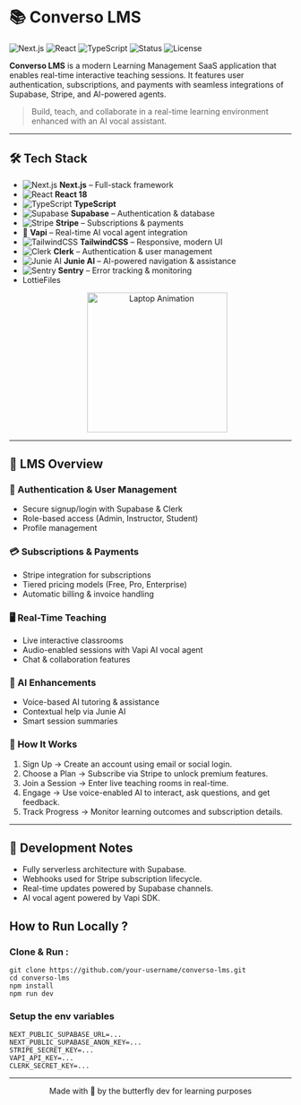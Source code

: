 # 📚 Converso LMS

![Next.js](https://img.shields.io/badge/Next.js-13.4-blue?logo=next.js)
![React](https://img.shields.io/badge/React-18-61DAFB?logo=react)
![TypeScript](https://img.shields.io/badge/TypeScript-4.x-3178C6?logo=typescript)
![Status](https://img.shields.io/badge/Status-In%20Development-yellow)
![License](https://img.shields.io/badge/License-All%20Rights%20Reserved-red)

**Converso LMS** is a modern Learning Management SaaS application that enables real-time interactive teaching sessions. It features user authentication, subscriptions, and payments with seamless integrations of Supabase, Stripe, and AI-powered agents.

> Build, teach, and collaborate in a real-time learning environment enhanced with an AI vocal assistant.

---

## 🛠️ Tech Stack

- ![Next.js](https://img.shields.io/badge/Next.js-14-black?logo=next.js&logoColor=white) **Next.js** – Full-stack framework  
- ![React](https://img.shields.io/badge/React-18-61DAFB?logo=react&logoColor=white) **React 18**  
- ![TypeScript](https://img.shields.io/badge/TypeScript-5.x-3178C6?logo=typescript&logoColor=white) **TypeScript**  
- ![Supabase](https://img.shields.io/badge/Supabase-DB%20%26%20Auth-3ECF8E?logo=supabase&logoColor=white) **Supabase** – Authentication & database  
- ![Stripe](https://img.shields.io/badge/Stripe-Payments-626CD9?logo=stripe&logoColor=white) **Stripe** – Subscriptions & payments  
- 🎤 **Vapi** – Real-time AI vocal agent integration  
- ![TailwindCSS](https://img.shields.io/badge/TailwindCSS-Utility%20First-06B6D4?logo=tailwindcss&logoColor=white) **TailwindCSS** – Responsive, modern UI  
- ![Clerk](https://img.shields.io/badge/Clerk-Auth%20%26%20Users-3B82F6?logo=clerk&logoColor=white) **Clerk** – Authentication & user management  
- ![Junie AI](https://img.shields.io/badge/Junie%20AI-Smart%20Assistant-7C3AED?logo=robot&logoColor=white) **Junie AI** – AI-powered navigation & assistance  
- ![Sentry](https://img.shields.io/badge/Sentry-Monitoring-050505?logo=sentry&logoColor=white) **Sentry** – Error tracking & monitoring
- LottieFiles <p align="center">
  <img src="https://assets9.lottiefiles.com/packages/lf20_qp1q7mct.json.gif" width="250" alt="Laptop Animation"/>
</p>


---

## 🚀 LMS Overview

### 🔑 Authentication & User Management

- Secure signup/login with Supabase & Clerk
- Role-based access (Admin, Instructor, Student)
- Profile management

### 💳 Subscriptions & Payments

- Stripe integration for subscriptions
- Tiered pricing models (Free, Pro, Enterprise)
- Automatic billing & invoice handling

### 🖥️ Real-Time Teaching

- Live interactive classrooms
- Audio-enabled sessions with Vapi AI vocal agent
- Chat & collaboration features

### 🤖 AI Enhancements

- Voice-based AI tutoring & assistance
- Contextual help via Junie AI
- Smart session summaries

### 🧠 How It Works

1. Sign Up → Create an account using email or social login.
2. Choose a Plan → Subscribe via Stripe to unlock premium features.
3. Join a Session → Enter live teaching rooms in real-time.
4. Engage → Use voice-enabled AI to interact, ask questions, and get feedback.
5. Track Progress → Monitor learning outcomes and subscription details.

---

## 🧪 Development Notes

- Fully serverless architecture with Supabase.
- Webhooks used for Stripe subscription lifecycle.
- Real-time updates powered by Supabase channels.
- AI vocal agent powered by Vapi SDK.

## How to Run Locally ?

### Clone & Run :
```
git clone https://github.com/your-username/converso-lms.git
cd converso-lms
npm install
npm run dev
```
### Setup the env variables
```
NEXT_PUBLIC_SUPABASE_URL=...
NEXT_PUBLIC_SUPABASE_ANON_KEY=...
STRIPE_SECRET_KEY=...
VAPI_API_KEY=...
CLERK_SECRET_KEY=...

```

<hr/>
<div align="center"> Made with 💜 by the butterfly dev for learning purposes </div>

